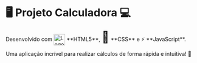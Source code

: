 <h1>🖥️ Projeto Calculadora 💻</h1>
    <p>Desenvolvido com <img src="html5-logo.png" alt="Logo HTML5" style="width: 30px; vertical-align: middle;"> **HTML5**, <span style="font-size: 30px;">🎨</span> **CSS** e ⚡ **JavaScript**.</p>
    <p>Uma aplicação incrível para realizar cálculos de forma rápida e intuitiva! 🚀</p>
